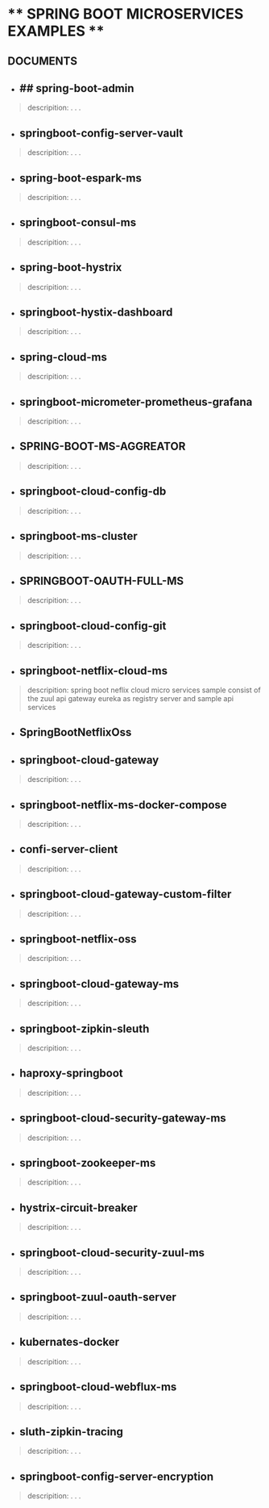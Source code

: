 # ** SPRING BOOT MICROSERVICES EXAMPLES **

## DOCUMENTS					

* ## ## spring-boot-admin	
> descripition:
> .
> .
> .		
* ## springboot-config-server-vault
> descripition:
> .
> .
> .
* ## spring-boot-espark-ms				
> descripition:
> .
> .
> .
* ## springboot-consul-ms
> descripition:
> .
> .
> .
* ## spring-boot-hystrix				
> descripition:
> .
> .
> .
* ## springboot-hystix-dashboard		
> descripition:
> .
> .
> .
* ## spring-cloud-ms					
> descripition:
> .
> .
> .
* ## springboot-micrometer-prometheus-grafana
> descripition:
> .
> .
> .
* ## SPRING-BOOT-MS-AGGREATOR			
> descripition:
> .
> .
> .
* ## springboot-cloud-config-db			
> descripition:
> .
> .
> .
* ## springboot-ms-cluster
> descripition:
> .
> .
> .
* ## SPRINGBOOT-OAUTH-FULL-MS			
> descripition:
> .
> .
> .
* ## springboot-cloud-config-git			
> descripition:
> .
> .
> .
* ## springboot-netflix-cloud-ms
> descripition:
> spring boot neflix cloud micro services sample consist of the 
> zuul api gateway 
> eureka as registry server 
> and sample api services 
* ## SpringBootNetflixOss				
>
* ## springboot-cloud-gateway			
> descripition:
> .
> .
> .
* ## springboot-netflix-ms-docker-compose
> descripition:
> .
> .
> .
* ## confi-server-client				
> descripition:
> .
> .
> .
* ## springboot-cloud-gateway-custom-filter		
> descripition:
> .
> .
> .
* ## springboot-netflix-oss
> descripition:
> .
> .
> .
* ## springboot-cloud-gateway-ms			
> descripition:
> .
> .
> .
* ## springboot-zipkin-sleuth
> descripition:
> .
> .
> .
* ## haproxy-springboot				
> descripition:
> .
> .
> .
* ## springboot-cloud-security-gateway-ms		
> descripition:
> .
> .
> .
* ## springboot-zookeeper-ms
> descripition:
> .
> .
> .
* ## hystrix-circuit-breaker				
> descripition:
> .
> .
> .
* ## springboot-cloud-security-zuul-ms		
> descripition:
> .
> .
> .
* ## springboot-zuul-oauth-server
> descripition:
> .
> .
> .
* ## kubernates-docker				
> descripition:
> .
> .
> .
* ## springboot-cloud-webflux-ms
> descripition:
> .
> .
> .
* ## sluth-zipkin-tracing				
> descripition:
> .
> .
> .
* ## springboot-config-server-encryption
> descripition:
> .
> .
> .
